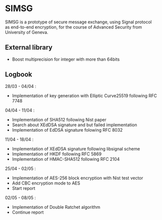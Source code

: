 # SIMSG

SIMSG is a prototype of secure message exchange, using Signal protocol as end-to-end encryption, for the course of Advanced Security from University of Geneva.

## External library

- Boost multiprecision for integer with more than 64bits

## Logbook

28/03 - 04/04 :
- Implementation of key generation with Elliptic Curve25519 following RFC 7748

04/04 - 11/04 :
- Implementation of SHA512 following Nist paper
- Search about XEdDSA signature and but failed implementation
- Implementation of EdDSA signature folowing RFC 8032

11/04 - 18/04 :
- Implementation of XEdDSA signature following libsignal scheme
- Implementation of HKDF following RFC 5869
- Implementation of HMAC-SHA512 following RFC 2104

25/04 - 02/05 :
- Implementation of AES-256 block encryption with Nist test vector
- Add CBC encryption mode to AES
- Start report

02/05 - 08/05 :
- Implementation of Double Ratchet algorithm
- Continue report